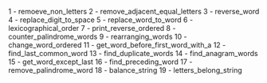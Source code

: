 1 - remoeve_non_letters 
2 - remove_adjacent_equal_letters 
3 -  reverse_word 
4 - replace_digit_to_space 
5 - replace_word_to_word 
6 - lexicographical_order 
7 - print_reverse_ordered 
8 - counter_palindrome_words 
9 - rearranging_words 
10 - change_word_ordered 
11 - get_word_before_first_word_with_a
12 - find_last_common_word
13 -  find_duplicate_words
14 - find_anagram_words
15 - get_word_except_last
16 - find_preceding_word
17 - remove_palindrome_word
18 - balance_string
19 - letters_belong_string
